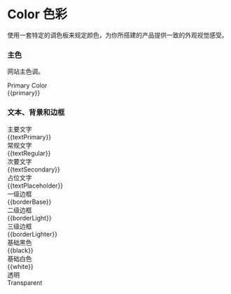 <!--
 * @Author: Victor wang
 * @Date: 2020-04-20 01:33:16
 * @LastEditors: Victor.wang
 * @LastEditTime: 2020-04-27 16:03:17
 * @Description:
 -->

# Color 色彩

<script>
  export default {
    data() {
      return {
        global: {},
        primary: '#EF99AF',
        auxiliary:'#FFF9F9',
        black: '#000000',
        white:'#FFFFFF',
        textPrimary: '#222222',
        textRegular: '#4D4D4D',
        textSecondary: '#7D7D7D',
        textPlaceholder: '#CCCCCC',
        borderBase: '#DDDDDD',
        borderLight: '#EEEEEE',
        borderLighter: '#F9F9F9',
      }
    },
    methods:{
      tintColor(c, tint) {
        const color = c.replace('#', '');
        let red = parseInt(color.slice(0, 2), 16);
        let green = parseInt(color.slice(2, 4), 16);
        let blue = parseInt(color.slice(4, 6), 16);

        red += Math.round(tint * (255 - red));
        green += Math.round(tint * (255 - green));
        blue += Math.round(tint * (255 - blue));
        red = red.toString(16);
        green = green.toString(16);
        blue = blue.toString(16);
        return `#${ red }${ green }${ blue }`;
      }
    }
  }
</script>

使用一套特定的调色板来规定颜色，为你所搭建的产品提供一致的外观视觉感受。

### 主色

网站主色调。

<mu-row :gutter="12">
  <mu-col :span="10" :xs="{span: 12}">
    <div class="demo-color-box" :style="{ background: primary }">Primary Color
      <div class="value">{{primary}}</div>
      <div class="bg-color-sub" :style="{ background: tintColor(primary, 0.9) }">
        <div
          class="bg-blue-sub-item"
          v-for="(item, key) in Array(8)"
          :key="key"
          :style="{ background: tintColor(primary, (key + 1) / 10) }"
        ></div>
      </div>
  </mu-col>
</mu-row>

### 文本、背景和边框

<mu-row :gutter="12">
  <mu-col :span="6" :xs="{span: 12}">
    <div class="demo-color-box-group">
      <div class="demo-color-box demo-color-box-other"
      :style="{ background: textPrimary }"
      >主要文字<div class="value">{{textPrimary}}</div></div>
      <div class="demo-color-box demo-color-box-other"
      :style="{ background: textRegular }"
      >
      常规文字<div class="value">{{textRegular}}</div></div>
      <div class="demo-color-box demo-color-box-other"
      :style="{ background: textSecondary }"
      >次要文字<div class="value">{{textSecondary}}</div></div>
      <div class="demo-color-box demo-color-box-other"
      :style="{ background: textPlaceholder }"
      >占位文字<div class="value">{{textPlaceholder}}</div></div>
    </div>
  </mu-col>
  <mu-col :span="6" :xs="{span: 12}">
    <div class="demo-color-box-group">
      <div class="demo-color-box demo-color-box-other demo-color-box-lite"
      :style="{ background: borderBase }"
      >一级边框<div class="value">{{borderBase}}</div></div>
      <div class="demo-color-box demo-color-box-other demo-color-box-lite"
      :style="{ background: borderLight }"
      >二级边框<div class="value">{{borderLight}}</div></div>
      <div class="demo-color-box demo-color-box-other demo-color-box-lite"
      :style="{ background: borderLighter }"
      >三级边框<div class="value">{{borderLighter}}</div></div>
    </div>
  </mu-col>
  <mu-col :span="6" :xs="{span: 12}">
    <div class="demo-color-box-group">
      <div 
      class="demo-color-box demo-color-box-other"
      :style="{ background: black }"
      >基础黑色<div class="value">{{black}}</div></div>
      <div
      class="demo-color-box demo-color-box-other"
      :style="{ background: white, color: '#303133', border: '1px solid #eee' }"
      >基础白色<div class="value">{{white}}</div></div>
      <div class="demo-color-box demo-color-box-other bg-transparent">透明<div class="value">Transparent</div>
      </div>
    </div>
  </mu-col>
</mu-row>
